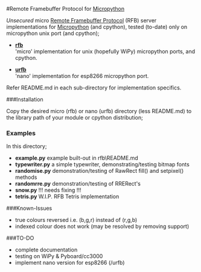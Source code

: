#Remote Framebuffer Protocol for [Micropython](www.micropython.org)

_Unsecured_ micro [Remote Framebuffer Protocol](https://github.com/rfbproto/rfbproto/blob/master/rfbproto.rst) 
(RFB) server implementations
for [Micropython](www.micropython.org) (and cpython), tested (to-date) only on micropython 
unix port (and cpython);

- [**rfb**](rfb)<BR/>
'micro' implementation for unix (hopefully WiPy) micropython ports, and cpython.

- [**urfb**](urfb)<BR/>
'nano' implementation for esp8266 micropython port. 

Refer README.md in each sub-directory for implementation specifics.

###Installation

Copy the desired micro (rfb) or nano (urfb) directory (less README.md) to the 
library path of your module or cpython distribution;

### Examples

In this directory;

- **example.py** example built-out in rfb\README.md
- **typewriter.py** a simple typewriter, demonstrating/testing bitmap fonts
- **randomise.py** demonstration/testing of RawRect fill() and setpixel() methods
- **randomrre.py** demonstration/testing of RRERect's
- **snow.py** !!! needs fixing !!!
- **tetris.py** W.I.P. RFB Tetris implementation

###Known-Issues

- true colours reversed i.e. (b,g,r) instead of (r,g,b)
- indexed colour does not work (may be resolved by removing support)

###TO-DO

- complete documentation
- testing on WiPy & Pyboard/cc3000
- implement nano version for esp8266 (/urfb)
